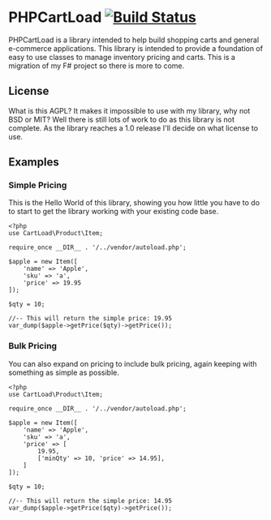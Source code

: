 # PHPCartLoad [![Build Status](https://travis-ci.org/joseph-montanez/phpflo.svg?branch=master)](https://travis-ci.org/joseph-montanez/phpflo) #

PHPCartLoad is a library intended to help build shopping carts and general e-commerce applications. This library is intended to provide a foundation of easy to use classes to manage inventory pricing and carts. This is a migration of my F# project so there is more to come.

## License

What is this AGPL? It makes it impossible to use with my library, why not BSD or MIT? Well there is still lots of work to do as this library is not complete. As the library reaches a 1.0 release I'll decide on what license to use.

## Examples

### Simple Pricing

This is the Hello World of this library, showing you how little you have to do to start to get the library working with your existing code base.

    <?php
    use CartLoad\Product\Item;

    require_once __DIR__ . '/../vendor/autoload.php';

    $apple = new Item([
        'name' => 'Apple',
        'sku' => 'a',
        'price' => 19.95
    ]);

    $qty = 10;

    //-- This will return the simple price: 19.95
    var_dump($apple->getPrice($qty)->getPrice());

### Bulk Pricing

You can also expand on pricing to include bulk pricing, again keeping with something as simple as possible.

    <?php
    use CartLoad\Product\Item;

    require_once __DIR__ . '/../vendor/autoload.php';

    $apple = new Item([
        'name' => 'Apple',
        'sku' => 'a',
        'price' => [
            19.95,
            ['minQty' => 10, 'price' => 14.95],
        ]
    ]);

    $qty = 10;

    //-- This will return the simple price: 14.95
    var_dump($apple->getPrice($qty)->getPrice());

